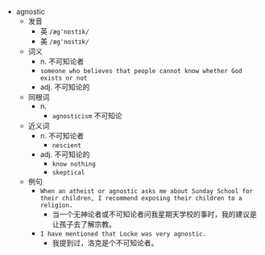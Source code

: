 - agnostic
  - 发音
    - 英 `/æg'nɒstɪk/`
    - 美 `/æg'nɑstɪk/`
  - 词义
    - n. 不可知论者
    - `someone who believes that people cannot know whether God exists or not`
    - adj. 不可知论的
  - 同根词
    - n.
      - `agnosticism` 不可知论
  - 近义词
    - n. 不可知论者
      - `nescient`
    - adj. 不可知论的
      - `know nothing`
      - `skeptical`
  - 例句
    - `When an atheist or agnostic asks me about Sunday School for their children, I recommend exposing their children to a religion.`
      - 当一个无神论者或不可知论者问我星期天学校的事时，我的建议是让孩子去了解宗教。
    - `I have mentioned that Locke was very agnostic.`
      - 我提到过，洛克是个不可知论者。

